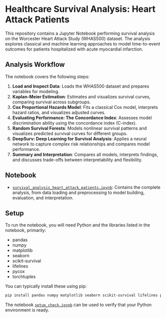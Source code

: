 # Healthcare Survival Analysis: Heart Attack Patients
This repository contains a Jupyter Notebook performing survival analysis on the Worcester Heart Attack Study (WHAS500) dataset. The analysis explores classical and machine learning approaches to model time-to-event outcomes for patients hospitalized with acute myocardial infarction.

## Analysis Workflow

The notebook covers the following steps:

1.  **Load and Inspect Data**: Loads the WHAS500 dataset and prepares variables for modeling.
2.  **Kaplan-Meier Estimation**: Estimates and visualizes survival curves, comparing survival across subgroups.
3.  **Cox Proportional Hazards Model**: Fits a classical Cox model, interprets hazard ratios, and visualizes adjusted curves.
4.  **Evaluating Performance: The Concordance Index**: Assesses model discrimination ability using the concordance index (C-index).
5.  **Random Survival Forests**: Models nonlinear survival patterns and visualizes predicted survival curves for different groups.
6.  **DeepSurv: Deep Learning for Survival Analysis**: Applies a neural network to capture complex risk relationships and compares model performance.
7.  **Summary and Interpretation**: Compares all models, interprets findings, and discusses trade-offs between interpretability and flexibility.

## Notebook

-   [`survival_analysis_heart_attack_patients.ipynb`](survival_analysis_heart_attack_patients.ipynb): Contains the complete analysis, from data loading and preprocessing to model building, evaluation, and interpretation.


## Setup

To run the notebook, you will need Python and the libraries listed in the notebook, primarily:
- pandas
- numpy
- matplotlib
- seaborn
- scikit-survival
- lifelines
- pycox
- torchtuples

You can typically install these using pip:
```sh
pip install pandas numpy matplotlib seaborn scikit-survival lifelines pycox torchtuples
```
The notebook [`setup_check.ipynb`](setup_check.ipynb) can be used to verify that your Python environment is ready.